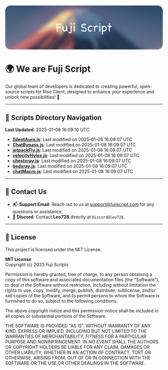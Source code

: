 ![Banner](.github/b.webp)

# 🌍 **We are Fuji Script**

Our global team of developers is dedicated to creating powerful, open-source scripts for Rise Client, designed to enhance your experience and unlock new possibilities! 🌟

---
<!-- SCRIPTS_NAVIGATION_START -->
## 📂 **Scripts Directory Navigation**

**Last Updated**: 2025-01-08 16:09:10 UTC

- **[SilentAura.js](scripts/SilentAura.js)**: Last modified on 2025-01-08 16:09:07 UTC
- **[ChatBypass.js](scripts/ChatBypass.js)**: Last modified on 2025-01-08 16:09:07 UTC
- **[jetpackFly.js](scripts/jetpackFly.js)**: Last modified on 2025-01-08 16:09:07 UTC
- **[velocityHylex.js](scripts/velocityHylex.js)**: Last modified on 2025-01-08 16:09:07 UTC
- **[chestxray.js](scripts/chestxray.js)**: Last modified on 2025-01-08 16:09:07 UTC
- **[bedxray.js](scripts/bedxray.js)**: Last modified on 2025-01-08 16:09:07 UTC
- **[chatMacro.js](scripts/chatMacro.js)**: Last modified on 2025-01-08 16:09:07 UTC

<!-- SCRIPTS_NAVIGATION_END -->

---

## 💬 **Contact Us**  
- 📬 **Support Email**: Reach out to us at [support@fujiscript.com](mailto:support@fujiscript.com) for any questions or assistance.  
- 💬 **Discord**: Contact **Leo728** directly at `Discord@leo728`.

---

## 📜 **License**

This project is licensed under the MIT License.  

**MIT License**  
Copyright (c) 2023 Fuji Scripts  

Permission is hereby granted, free of charge, to any person obtaining a copy of this software and associated documentation files (the "Software"), to deal in the Software without restriction, including without limitation the rights to use, copy, modify, merge, publish, distribute, sublicense, and/or sell copies of the Software, and to permit persons to whom the Software is furnished to do so, subject to the following conditions:  

The above copyright notice and this permission notice shall be included in all copies or substantial portions of the Software.  

THE SOFTWARE IS PROVIDED "AS IS", WITHOUT WARRANTY OF ANY KIND, EXPRESS OR IMPLIED, INCLUDING BUT NOT LIMITED TO THE WARRANTIES OF MERCHANTABILITY, FITNESS FOR A PARTICULAR PURPOSE AND NONINFRINGEMENT. IN NO EVENT SHALL THE AUTHORS OR COPYRIGHT HOLDERS BE LIABLE FOR ANY CLAIM, DAMAGES OR OTHER LIABILITY, WHETHER IN AN ACTION OF CONTRACT, TORT OR OTHERWISE, ARISING FROM, OUT OF OR IN CONNECTION WITH THE SOFTWARE OR THE USE OR OTHER DEALINGS IN THE SOFTWARE.  
